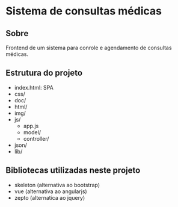 # Sistema de consultas médicas

## Sobre
  Frontend de um sistema para conrole e agendamento de consultas médicas.

## Estrutura do projeto
  * index.html: SPA
  * css/
  * doc/
  * html/
  * img/
  * js/
    * app.js
    * model/
    * controller/
  * json/
  * lib/

## Bibliotecas utilizadas neste projeto
  * skeleton (alternativa ao bootstrap)
  * vue (alternativa ao angularjs)
  * zepto (alternatica ao jquery)
